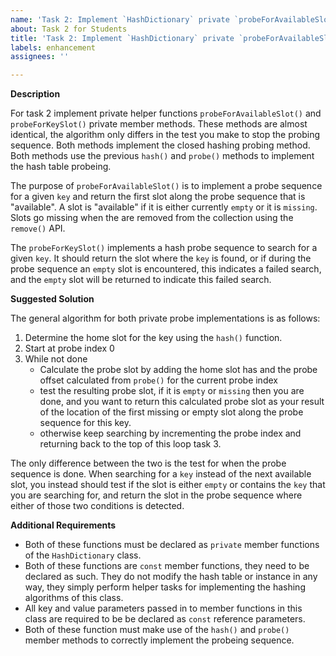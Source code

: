 ```yaml
---
name: 'Task 2: Implement `HashDictionary` private `probeForAvailableSlot()` and `probeForKeySlot()` Methods'
about: Task 2 for Students
title: 'Task 2: Implement `HashDictionary` private `probeForAvailableSlot()` and `probeForKeySlot()` Methods'
labels: enhancement
assignees: ''

---
```


**Description**

For task 2 implement private helper functions `probeForAvailableSlot()` and `probeForKeySlot()` private member methods.  These methods are almost identical, the algorithm only differs in the test you make to stop the probing sequence.  Both methods implement the closed hashing probing method.  Both methods use the previous `hash()` and `probe()` methods to implement the hash table probeing.

The purpose of `probeForAvailableSlot()` is to implement a probe sequence for a given `key` and return the first slot along the probe sequence that is "available".  A slot is "available" if it is either currently `empty` or it is `missing`.  Slots go missing when the are removed from the collection using the `remove()` API.

The `probeForKeySlot()` implements a hash probe sequence to search for a given `key`.  It should return the slot where the `key` is found, or if during the probe sequence an `empty` slot is encountered, this indicates a failed search, and the  `empty` slot will be returned to indicate this failed search.

**Suggested Solution**

The general algorithm for both private probe implementations is as follows:

1. Determine the home slot for the key using the `hash()` function.
2. Start at probe index 0
3. While not done
   - Calculate the probe slot by adding the home slot has and the probe
     offset calculated from `probe()` for the current probe index
   - test the resulting probe slot, if it is `empty` or `missing` then
     you are done, and you want to return this calculated probe slot
	 as your result of the location of the first missing or empty
	 slot along the probe sequence for this key.
   - otherwise keep searching by incrementing the probe index and returning
     back to the top of this loop task 3.


The only difference between the two is the test for when the probe sequence is done.  When searching for a `key` instead of the next available slot, you instead should test if the slot is either `empty` or contains the `key` that you are searching for, and return the slot in the probe sequence where either of those two conditions is detected.


**Additional Requirements**


- Both of these functions must be declared as `private` member
  functions of the `HashDictionary` class.
- Both of these functions are `const` member functions, they need to
  be declared as such.  They do not modify the hash table or instance
  in any way, they simply perform helper tasks for implementing the
  hashing algorithms of this class.
- All key and value parameters passed in to member functions in this
  class are required to be be declared as `const` reference
  parameters.
- Both of these function must make use of the `hash()` and `probe()`
  member methods to correctly implement the probeing sequence.
